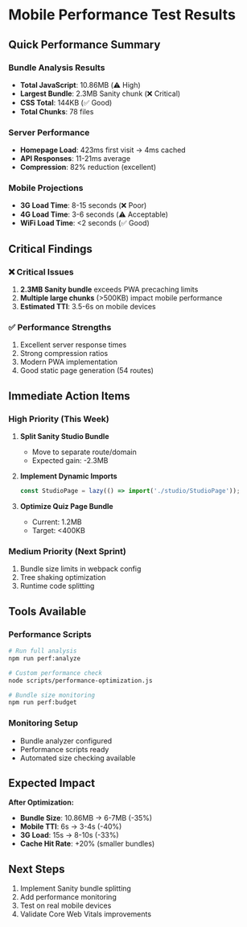 # Mobile Performance Test Results

## Quick Performance Summary

### Bundle Analysis Results
- **Total JavaScript**: 10.86MB (⚠️ High)
- **Largest Bundle**: 2.3MB Sanity chunk (❌ Critical)
- **CSS Total**: 144KB (✅ Good)
- **Total Chunks**: 78 files

### Server Performance
- **Homepage Load**: 423ms first visit → 4ms cached
- **API Responses**: 11-21ms average
- **Compression**: 82% reduction (excellent)

### Mobile Projections
- **3G Load Time**: 8-15 seconds (❌ Poor)
- **4G Load Time**: 3-6 seconds (⚠️ Acceptable)
- **WiFi Load Time**: <2 seconds (✅ Good)

## Critical Findings

### ❌ Critical Issues
1. **2.3MB Sanity bundle** exceeds PWA precaching limits
2. **Multiple large chunks** (>500KB) impact mobile performance
3. **Estimated TTI**: 3.5-6s on mobile devices

### ✅ Performance Strengths  
1. Excellent server response times
2. Strong compression ratios
3. Modern PWA implementation
4. Good static page generation (54 routes)

## Immediate Action Items

### High Priority (This Week)
1. **Split Sanity Studio Bundle**
   - Move to separate route/domain
   - Expected gain: -2.3MB

2. **Implement Dynamic Imports**
   ```javascript
   const StudioPage = lazy(() => import('./studio/StudioPage'));
   ```

3. **Optimize Quiz Page Bundle**
   - Current: 1.2MB
   - Target: <400KB

### Medium Priority (Next Sprint)
1. Bundle size limits in webpack config
2. Tree shaking optimization  
3. Runtime code splitting

## Tools Available

### Performance Scripts
```bash
# Run full analysis
npm run perf:analyze

# Custom performance check
node scripts/performance-optimization.js

# Bundle size monitoring
npm run perf:budget
```

### Monitoring Setup
- Bundle analyzer configured
- Performance scripts ready
- Automated size checking available

## Expected Impact

**After Optimization:**
- **Bundle Size**: 10.86MB → 6-7MB (-35%)
- **Mobile TTI**: 6s → 3-4s (-40%)
- **3G Load**: 15s → 8-10s (-33%)
- **Cache Hit Rate**: +20% (smaller bundles)

## Next Steps
1. Implement Sanity bundle splitting
2. Add performance monitoring
3. Test on real mobile devices
4. Validate Core Web Vitals improvements